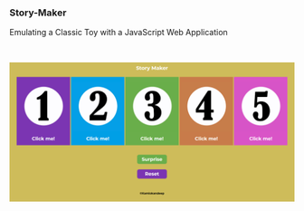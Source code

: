 ### Story-Maker
Emulating a Classic Toy with a JavaScript Web Application

&nbsp;
<p align="center"><a><img src="img/screencapture.png" alt="Screencapture" width="2000px"></a></p>